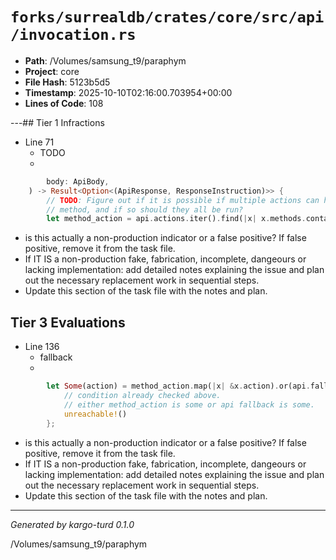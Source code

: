 # `forks/surrealdb/crates/core/src/api/invocation.rs`

- **Path**: /Volumes/samsung_t9/paraphym
- **Project**: core
- **File Hash**: 5123b5d5  
- **Timestamp**: 2025-10-10T02:16:00.703954+00:00  
- **Lines of Code**: 108

---## Tier 1 Infractions 


- Line 71
  - TODO
  - 

```rust
		body: ApiBody,
	) -> Result<Option<(ApiResponse, ResponseInstruction)>> {
		// TODO: Figure out if it is possible if multiple actions can have the same
		// method, and if so should they all be run?
		let method_action = api.actions.iter().find(|x| x.methods.contains(&self.method));
```

- is this actually a non-production indicator or a false positive? If false positive, remove it from the task file.
- If IT IS a non-production fake, fabrication, incomplete, dangeours or lacking implementation: add detailed notes explaining the issue and plan out the necessary replacement work in sequential steps. 
- Update this section of the task file with the notes and plan.

## Tier 3 Evaluations


- Line 136
  - fallback
  - 

```rust
		let Some(action) = method_action.map(|x| &x.action).or(api.fallback.as_ref()) else {
			// condition already checked above.
			// either method_action is some or api fallback is some.
			unreachable!()
		};
```

- is this actually a non-production indicator or a false positive? If false positive, remove it from the task file.
- If IT IS a non-production fake, fabrication, incomplete, dangeours or lacking implementation: add detailed notes explaining the issue and plan out the necessary replacement work in sequential steps. 
- Update this section of the task file with the notes and plan.

---

*Generated by kargo-turd 0.1.0*

/Volumes/samsung_t9/paraphym